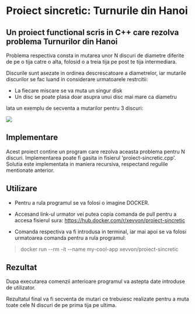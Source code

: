 # Proiect sincretic: Turnurile din Hanoi

## Un proiect functional scris in C++ care rezolva problema Turnurilor din Hanoi

Problema respectiva consta in mutarea unor N discuri de diametre diferite de pe o tija catre o alta, folosid o a treia tija pe post te tija intermediara.

Discurile sunt asezate in ordinea descrescatoare a diametrelor, iar mutarile discurilor se fac luand in considerare urmatoarele restrcitii:

- La fiecare miscare se va muta un singur disk
- Un disc se poate plasa doar asupra unui disc mai mare ca diametru

Iata un exemplu de secventa a mutarilor pentru 3 discuri:

<img src=https://media.geeksforgeeks.org/wp-content/uploads/tower-of-hanoi.png>

## Implementare

Acest proiect contine un program care rezolva aceasta problema pentru N discuri. Implementarea poate fi gasita in fisierul 'proiect-sincretic.cpp'. Solutia este implementata in maniera recursiva, respectand regulile mentionate anterior.

## Utilizare

- Pentru a rula programul se va folosi o imagine DOCKER.

- Accesand link-ul urmator vei putea copia comanda de pull pentru a accesa fisierul sura:
  https://hub.docker.com/r/xevvon/proiect-sincretic

- Comanda respectiva va fi introdusa in terminal, iar mai apoi se va folosi urmatoarea comanda pentru a rula programul:

> docker run --rm -it --name my-cool-app xevvon/proiect-sincretic

## Rezultat

Dupa executarea comenzii anterioare programul va astepta date introduse de utilizator.

Rezultatul final va fi secventa de mutari ce trebuiesc realizate pentru a muta toate cele N discuri de pe prima tija pe ultima.
